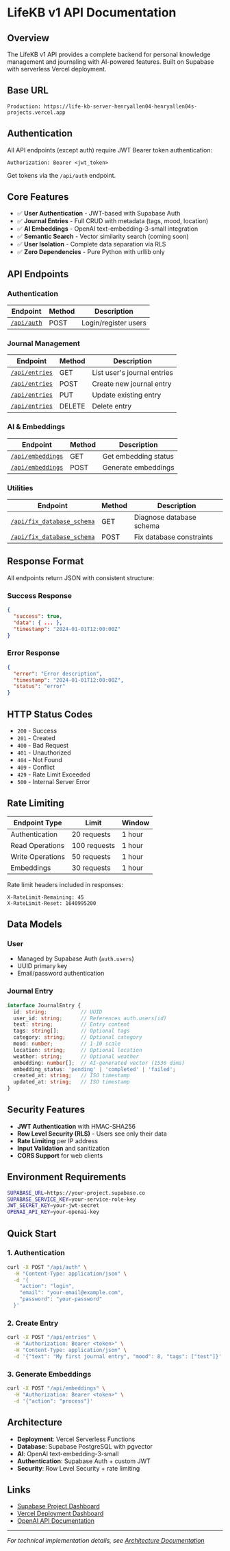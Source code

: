 # LifeKB v1 API Documentation

## Overview
The LifeKB v1 API provides a complete backend for personal knowledge management and journaling with AI-powered features. Built on Supabase with serverless Vercel deployment.

## Base URL
```
Production: https://life-kb-server-henryallen04-henryallen04s-projects.vercel.app
```

## Authentication
All API endpoints (except auth) require JWT Bearer token authentication:
```
Authorization: Bearer <jwt_token>
```

Get tokens via the `/api/auth` endpoint.

## Core Features
- ✅ **User Authentication** - JWT-based with Supabase Auth
- ✅ **Journal Entries** - Full CRUD with metadata (tags, mood, location)
- ✅ **AI Embeddings** - OpenAI text-embedding-3-small integration
- ✅ **Semantic Search** - Vector similarity search (coming soon)
- ✅ **User Isolation** - Complete data separation via RLS
- ✅ **Zero Dependencies** - Pure Python with urllib only

## API Endpoints

### Authentication
| Endpoint | Method | Description |
|----------|--------|-------------|
| [`/api/auth`](./auth.md) | POST | Login/register users |

### Journal Management  
| Endpoint | Method | Description |
|----------|--------|-------------|
| [`/api/entries`](./entries.md) | GET | List user's journal entries |
| [`/api/entries`](./entries.md) | POST | Create new journal entry |
| [`/api/entries`](./entries.md) | PUT | Update existing entry |
| [`/api/entries`](./entries.md) | DELETE | Delete entry |

### AI & Embeddings
| Endpoint | Method | Description |
|----------|--------|-------------|
| [`/api/embeddings`](./embeddings.md) | GET | Get embedding status |
| [`/api/embeddings`](./embeddings.md) | POST | Generate embeddings |

### Utilities
| Endpoint | Method | Description |
|----------|--------|-------------|
| [`/api/fix_database_schema`](./database_fix.md) | GET | Diagnose database schema |
| [`/api/fix_database_schema`](./database_fix.md) | POST | Fix database constraints |

## Response Format
All endpoints return JSON with consistent structure:

### Success Response
```json
{
  "success": true,
  "data": { ... },
  "timestamp": "2024-01-01T12:00:00Z"
}
```

### Error Response
```json
{
  "error": "Error description",
  "timestamp": "2024-01-01T12:00:00Z", 
  "status": "error"
}
```

## HTTP Status Codes
- `200` - Success
- `201` - Created  
- `400` - Bad Request
- `401` - Unauthorized
- `404` - Not Found
- `409` - Conflict
- `429` - Rate Limit Exceeded
- `500` - Internal Server Error

## Rate Limiting
| Endpoint Type | Limit | Window |
|---------------|-------|--------|
| Authentication | 20 requests | 1 hour |
| Read Operations | 100 requests | 1 hour |
| Write Operations | 50 requests | 1 hour |
| Embeddings | 30 requests | 1 hour |

Rate limit headers included in responses:
```
X-RateLimit-Remaining: 45
X-RateLimit-Reset: 1640995200
```

## Data Models

### User
- Managed by Supabase Auth (`auth.users`)
- UUID primary key
- Email/password authentication

### Journal Entry
```typescript
interface JournalEntry {
  id: string;           // UUID
  user_id: string;      // References auth.users(id)
  text: string;         // Entry content
  tags: string[];       // Optional tags
  category: string;     // Optional category
  mood: number;         // 1-10 scale
  location: string;     // Optional location
  weather: string;      // Optional weather
  embedding: number[];  // AI-generated vector (1536 dims)
  embedding_status: 'pending' | 'completed' | 'failed';
  created_at: string;   // ISO timestamp
  updated_at: string;   // ISO timestamp
}
```

## Security Features
- **JWT Authentication** with HMAC-SHA256
- **Row Level Security (RLS)** - Users see only their data
- **Rate Limiting** per IP address
- **Input Validation** and sanitization
- **CORS Support** for web clients

## Environment Requirements
```bash
SUPABASE_URL=https://your-project.supabase.co
SUPABASE_SERVICE_KEY=your-service-role-key
JWT_SECRET_KEY=your-jwt-secret
OPENAI_API_KEY=your-openai-key
```

## Quick Start

### 1. Authentication
```bash
curl -X POST "/api/auth" \
  -H "Content-Type: application/json" \
  -d '{
    "action": "login",
    "email": "your-email@example.com", 
    "password": "your-password"
  }'
```

### 2. Create Entry
```bash
curl -X POST "/api/entries" \
  -H "Authorization: Bearer <token>" \
  -H "Content-Type: application/json" \
  -d '{"text": "My first journal entry", "mood": 8, "tags": ["test"]}'
```

### 3. Generate Embeddings
```bash
curl -X POST "/api/embeddings" \
  -H "Authorization: Bearer <token>" \
  -d '{"action": "process"}'
```

## Architecture
- **Deployment**: Vercel Serverless Functions
- **Database**: Supabase PostgreSQL with pgvector
- **AI**: OpenAI text-embedding-3-small
- **Authentication**: Supabase Auth + custom JWT
- **Security**: Row Level Security + rate limiting

## Links
- [Supabase Project Dashboard](https://supabase.com/dashboard)
- [Vercel Deployment Dashboard](https://vercel.com/dashboard)
- [OpenAI API Documentation](https://platform.openai.com/docs)

---

*For technical implementation details, see [Architecture Documentation](../SUPABASE_AUTH_ARCHITECTURE.md)* 
